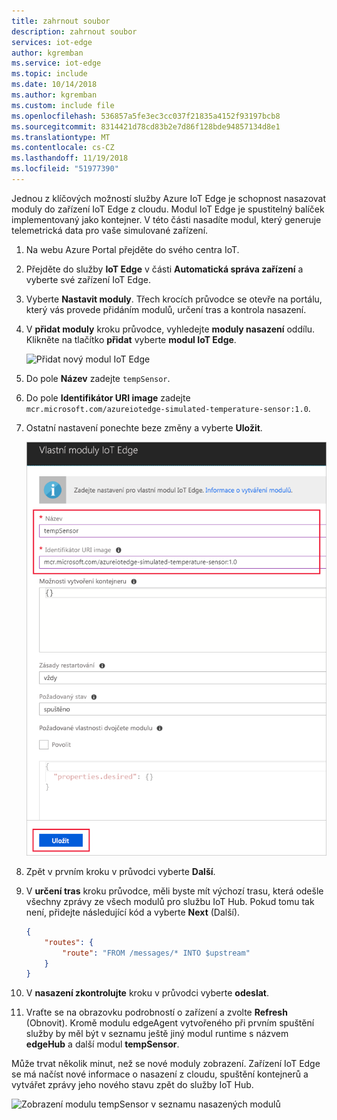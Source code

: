 ```yaml
---
title: zahrnout soubor
description: zahrnout soubor
services: iot-edge
author: kgremban
ms.service: iot-edge
ms.topic: include
ms.date: 10/14/2018
ms.author: kgremban
ms.custom: include file
ms.openlocfilehash: 536857a5fe3ec3cc037f21835a4152f93197bcb8
ms.sourcegitcommit: 8314421d78cd83b2e7d86f128bde94857134d8e1
ms.translationtype: MT
ms.contentlocale: cs-CZ
ms.lasthandoff: 11/19/2018
ms.locfileid: "51977390"
---
```

Jednou z klíčových možností služby Azure IoT Edge je schopnost nasazovat moduly do zařízení IoT Edge z cloudu. Modul IoT Edge je spustitelný balíček implementovaný jako kontejner. V této části nasadíte modul, který generuje telemetrická data pro vaše simulované zařízení.

1. Na webu Azure Portal přejděte do svého centra IoT.

2. Přejděte do služby **IoT Edge** v části **Automatická správa zařízení** a vyberte své zařízení IoT Edge.

3. Vyberte **Nastavit moduly**. Třech krocích průvodce se otevře na portálu, který vás provede přidáním modulů, určení tras a kontrola nasazení. 

4. V **přidat moduly** kroku průvodce, vyhledejte **moduly nasazení** oddílu. Klikněte na tlačítko **přidat** vyberte **modul IoT Edge**.

   ![Přidat nový modul IoT Edge](./media/iot-edge-deploy-module/add-module.png)

5. Do pole **Název** zadejte `tempSensor`.

6. Do pole **Identifikátor URI image** zadejte `mcr.microsoft.com/azureiotedge-simulated-temperature-sensor:1.0`.

7. Ostatní nastavení ponechte beze změny a vyberte **Uložit**.

   ![Uložení modulu IoT Edge po zadání názvu a URI image](./media/iot-edge-deploy-module/name-image.png)

8. Zpět v prvním kroku v průvodci vyberte **Další**.

9. V **určení tras** kroku průvodce, měli byste mít výchozí trasu, která odešle všechny zprávy ze všech modulů pro službu IoT Hub. Pokud tomu tak není, přidejte následující kód a vyberte **Next** (Další).

   ```json
   {
       "routes": {
           "route": "FROM /messages/* INTO $upstream"
       }
   }
   ```

10. V **nasazení zkontrolujte** kroku v průvodci vyberte **odeslat**.

11. Vraťte se na obrazovku podrobností o zařízení a zvolte **Refresh** (Obnovit). Kromě modulu edgeAgent vytvořeného při prvním spuštění služby by měl být v seznamu ještě jiný modul runtime s názvem **edgeHub** a další modul **tempSensor**.

   Může trvat několik minut, než se nové moduly zobrazení. Zařízení IoT Edge se má načíst nové informace o nasazení z cloudu, spuštění kontejnerů a vytvářet zprávy jeho nového stavu zpět do služby IoT Hub. 

   ![Zobrazení modulu tempSensor v seznamu nasazených modulů](./media/iot-edge-deploy-module/deployed-modules.png)
